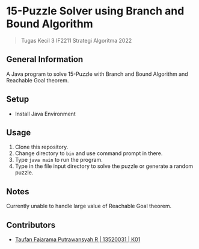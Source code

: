 # 15-Puzzle Solver using Branch and Bound Algorithm
> Tugas Kecil 3 IF2211 Strategi Algoritma 2022

## General Information
A Java program to solve 15-Puzzle with Branch and Bound Algorithm and Reachable Goal theorem.

## Setup
- Install Java Environment

## Usage
1. Clone this repository.
2. Change directory to `bin` and use command prompt in there.
3. Type `java main` to run the program.
4. Type in the file input directory to solve the puzzle or generate a random puzzle.

## Notes
Currently unable to handle large value of Reachable Goal theorem.

## Contributors
- [Taufan Fajarama Putrawansyah R | 13520031 | K01](https://github.com/roastland)
